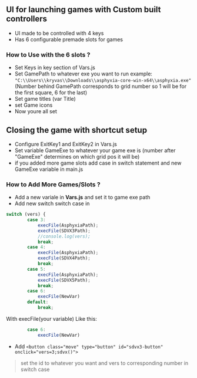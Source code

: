 ## UI for launching games with Custom built controllers
- UI made to be controlled with 4 keys
- Has 6 configurable premade slots for games
### How to Use with the 6 slots ?
- Set Keys in key section of Vars.js
- Set GamePath to whatever exe you want to run example: ``"C:\\Users\\kryvas\\Downloads\\asphyxia-core-win-x64\\asphyxia.exe"``
(Number behind GamePath corresponds to grid number so 1 will be for the first square, 6 for the last)
- Set game titles (var Title)
- set Game icons
- Now youre all set

 ## Closing the game with shortcut setup
 - Configure ExitKey1 and ExitKey2 in Vars.js
 - Set variable GameExe to whatever your game exe is (number after "GameExe" determines on which grid pos it will be)
 - if you added more game slots add case in switch statement and new GameExe variable in main.js

### How to Add More Games/Slots ?
- Add a new variale in **Vars.js** and set it to game exe path
- Add new switch switch case in
```javascript   
switch (vers) {
        case 3:
            execFile(AsphyxiaPath);   
            execFile(SDVX3Path);
            //console.log(vers);
            break;
        case 4: 
            execFile(AsphyxiaPath);   
            execFile(SDVX4Path);
            break;
        case 5:
            execFile(AsphyxiaPath);   
            execFile(SDVX5Path);
            break;
        case 6:
            execFile(NewVar)
        default:
            break;
```
With execFile(your variable)
Like this: 
```javascript
        case 6:
            execFile(NewVar)
```

- Add ```<button class="move" type="button" id="sdvx3-button"  onclick="vers=3;sdvx()"> ```
 > set the id to whatever you want and vers to corresponding number in switch case
 

